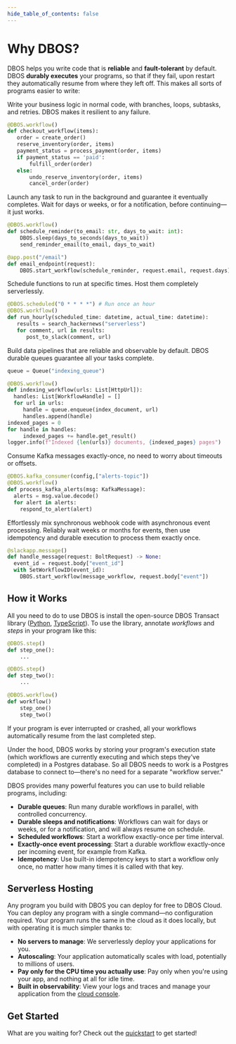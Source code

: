 ```yaml
---
hide_table_of_contents: false
---
```


# Why DBOS?

DBOS helps you write code that is **reliable** and **fault-tolerant** by default.
DBOS **durably executes** your programs, so that if they fail, upon restart they automatically resume from where they left off.
This makes all sorts of programs easier to write:


<Tabs groupId="examples">

<TabItem value="workflow" label="Reliable Workflows">
<section className="row list">
<article className="col col--4">

Write your business logic in normal code, with branches, loops, subtasks, and retries. DBOS makes it resilient to any failure.

</article>
<article className="col col--8">

```python
@DBOS.workflow()
def checkout_workflow(items):
   order = create_order()
   reserve_inventory(order, items)
   payment_status = process_payment(order, items)
   if payment_status == 'paid':
       fulfill_order(order)
   else:
       undo_reserve_inventory(order, items)
       cancel_order(order)
```

</article>
</section>
</TabItem>

<TabItem value="background" label="Background Tasks">
<section className="row list">
<article className="col col--4">

Launch any task to run in the background and guarantee it eventually completes.
Wait for days or weeks, or for a notification, before continuing&mdash;it just works.
</article>
<article className="col col--8">

```python
@DBOS.workflow()
def schedule_reminder(to_email: str, days_to_wait: int):
    DBOS.sleep(days_to_seconds(days_to_wait))
    send_reminder_email(to_email, days_to_wait)

@app.post("/email")
def email_endpoint(request):
    DBOS.start_workflow(schedule_reminder, request.email, request.days)
```

</article>
</section>
</TabItem>

<TabItem value="cron" label="Cron Jobs">
<section className="row list">
<article className="col col--4">

Schedule functions to run at specific times.
Host them completely serverlessly.

</article>
<article className="col col--8">

```python
@DBOS.scheduled("0 * * * *") # Run once an hour
@DBOS.workflow()
def run_hourly(scheduled_time: datetime, actual_time: datetime):
   results = search_hackernews("serverless")
   for comment, url in results:
      post_to_slack(comment, url)
```

</article>
</section>
</TabItem>

<TabItem value="pipelines" label="Data Pipelines">
<section className="row list">
<article className="col col--4">

Build data pipelines that are reliable and observable by default.
DBOS durable queues guarantee all your tasks complete.
</article>
<article className="col col--8">

```python
queue = Queue("indexing_queue")

@DBOS.workflow()
def indexing_workflow(urls: List[HttpUrl]):
  handles: List[WorkflowHandle] = []
  for url in urls:
     handle = queue.enqueue(index_document, url)
     handles.append(handle)
indexed_pages = 0
for handle in handles:
     indexed_pages += handle.get_result()
logger.info(f"Indexed {len(urls)} documents, {indexed_pages} pages")
```

</article>
</section>
</TabItem>


<TabItem value="kafka" label="Kafka Event Processing">
<section className="row list">
<article className="col col--4">

Consume Kafka messages exactly-once, no need to worry about timeouts or offsets.

</article>
<article className="col col--8">

```python
@DBOS.kafka_consumer(config,["alerts-topic"])
@DBOS.workflow()
def process_kafka_alerts(msg: KafkaMessage):
  alerts = msg.value.decode()
  for alert in alerts:
    respond_to_alert(alert)
```

</article>
</section>
</TabItem>

<TabItem value="webhooks" label="Webhooks">
<section className="row list">
<article className="col col--4">

Effortlessly mix synchronous webhook code with asynchronous event processing. Reliably wait weeks or months for events, then use idempotency and durable execution to process them exactly once.
</article>
<article className="col col--8">

```python
@slackapp.message()
def handle_message(request: BoltRequest) -> None:
  event_id = request.body["event_id"]
  with SetWorkflowID(event_id):
    DBOS.start_workflow(message_workflow, request.body["event"])
```

</article>
</section>
</TabItem>

</Tabs>

## How it Works

All you need to do to use DBOS is install the open-source DBOS Transact library ([Python](https://github.com/dbos-inc/dbos-transact-py), [TypeScript](https://github.com/dbos-inc/dbos-transact-ts)).
To use the library, annotate _workflows_ and _steps_ in your program like this:

```python
@DBOS.step()
def step_one():
    ...

@DBOS.step()
def step_two():
    ...

@DBOS.workflow()
def workflow()
    step_one()
    step_two()
```

If your program is ever interrupted or crashed, all your workflows automatically resume from the last completed step.

Under the hood, DBOS works by storing your program's execution state (which workflows are currently executing and which steps they've completed) in a Postgres database.
So all DBOS needs to work is a Postgres database to connect to&mdash;there's no need for a separate "workflow server."

DBOS provides many powerful features you can use to build reliable programs, including:

- **Durable queues**: Run many durable workflows in parallel, with controlled concurrency.
- **Durable sleeps and notifications**: Workflows can wait for days or weeks, or for a notification, and will always resume on schedule.
- **Scheduled workflows**: Start a workflow exactly-once per time interval.
- **Exactly-once event processing**: Start a durable workflow exactly-once per incoming event, for example from Kafka.
- **Idempotency**: Use built-in idempotency keys to start a workflow only once, no matter how many times it is called with that key.

## Serverless Hosting

Any program you build with DBOS you can deploy for free to DBOS Cloud.
You can deploy any program with a single command&mdash;no configuration required.
Your program runs the same in the cloud as it does locally, but with operating it is much simpler thanks to:

- **No servers to manage**: We serverlessly deploy your applications for you.
- **Autoscaling**: Your application automatically scales with load, potentially to millions of users.
- **Pay only for the CPU time you actually use**: Pay only when you're using your app, and nothing at all for idle time.
- **Built in observability**: View your logs and traces and manage your application from the [cloud console](https://console.dbos.dev).

## Get Started

What are you waiting for?  Check out the [quickstart](./quickstart.md) to get started!